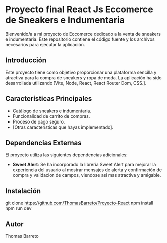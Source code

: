 # Proyecto final React Js Eccomerce de Sneakers e Indumentaria

Bienvenido/a a mi proyecto de Eccomerce dedicado a la venta de sneakers e indumentaria. Este repositorio contiene el código fuente y los archivos necesarios para ejecutar la aplicación.

## Introducción

Este proyecto tiene como objetivo proporcionar una plataforma sencilla y atractiva para la compra de sneakers y ropa de moda. La aplicación ha sido desarrollada utilizando [Vite, Node, React, React Router Dom, CSS.].

## Características Principales

- Catálogo de sneakers e indumentaria.
- Funcionalidad de carrito de compras.
- Proceso de pago seguro.
- [Otras características que hayas implementado].

## Dependencias Externas

El proyecto utiliza las siguientes dependencias adicionales:

- **Sweet Alert**: Se ha incorporado la librería Sweet Alert para mejorar la experiencia del usuario al mostrar mensajes de alerta y confirmación de compra y validacion de campos, viendose asi mas atractiva y amigable.

## Instalación

git clone https://github.com/ThomasBarreto/Proyecto-React
npm install
npm run dev

## Autor

Thomas Barreto